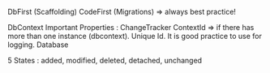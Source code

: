 DbFirst (Scaffolding)
CodeFirst (Migrations) => always best practice!

DbContext Important Properties : 
ChangeTracker
ContextId => if there has more than one instance (dbcontext). Unique Id. It is good practice to use for logging. 
Database

5 States :  added, modified, deleted, detached, unchanged




